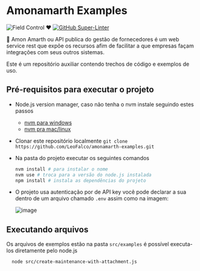 # Amonamarth Examples

![Field Control ♥](https://img.shields.io/badge/Field%20Control-♥-blue.svg)
[![GitHub Super-Linter](https://github.com/FieldControl/amonamarth-examples/workflows/Lint/badge.svg)](https://github.com/marketplace/actions/super-linter)


:volcano: Amon Amarth ou API publica do gestão de fornecedores é um web service rest que expõe os recursos afim de facilitar a que empresas façam integrações com seus outros sistemas.

Este é um repositório auxiliar contendo trechos de código e exemplos de uso.

## Pré-requisitos para executar o projeto

- Node.js version manager, caso não tenha o nvm instale seguindo estes passos
  - [nvm para windows](https://github.com/coreybutler/nvm-windows)
  - [nvm pra mac/linux](https://github.com/nvm-sh/nvm#installing-and-updating)

- Clonar este repositório localmente `git clone https://github.com/LeoFalco/amonamarth-examples.git`

- Na pasta do projeto executar os seguintes comandos

  ```sh
  nvm install # para instalar o nome
  nvm use # troca para a versão do node.js instalada
  npm install # instala as dependências do projeto
  ```

- O projeto usa autenticação por de API key você pode declarar a sua dentro de um arquivo chamado `.env`
assim como na imagem:

  ![image](https://user-images.githubusercontent.com/25820906/178081437-c5939851-116e-44e1-8527-91dc6a63900c.png)

## Executando arquivos

Os arquivos de exemplos estão na pasta `src/examples` é possível executa-los diretamente pelo node.js

```sh
  node src/create-maintenance-with-attachment.js
```
